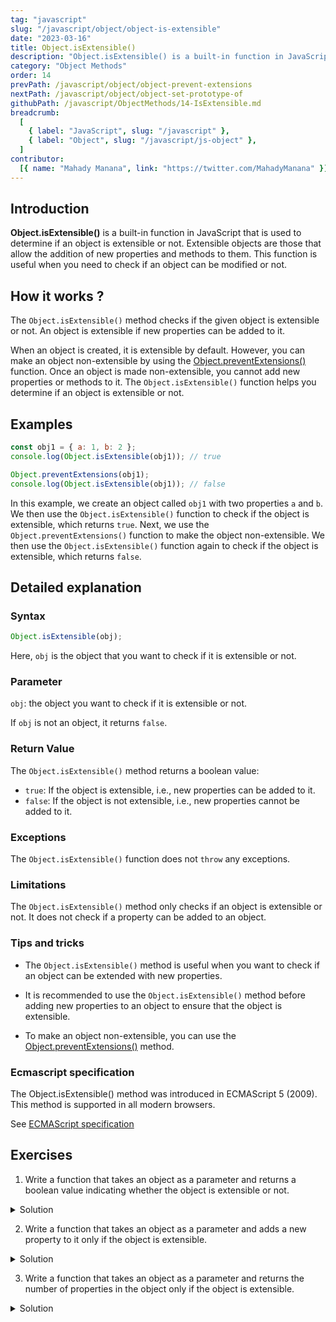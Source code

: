 ```yaml
---
tag: "javascript"
slug: "/javascript/object/object-is-extensible"
date: "2023-03-16"
title: Object.isExtensible()
description: "Object.isExtensible() is a built-in function in JavaScript that is used to determine if an object is extensible or not. Extensible objects are those that allow the addition of new properties and methods to them."
category: "Object Methods"
order: 14
prevPath: /javascript/object/object-prevent-extensions
nextPath: /javascript/object/object-set-prototype-of
githubPath: /javascript/ObjectMethods/14-IsExtensible.md
breadcrumb:
  [
    { label: "JavaScript", slug: "/javascript" },
    { label: "Object", slug: "/javascript/js-object" },
  ]
contributor:
  [{ name: "Mahady Manana", link: "https://twitter.com/MahadyManana" }]
---
```


## Introduction

**Object.isExtensible()** is a built-in function in JavaScript that is used to determine if an object is extensible or not. Extensible objects are those that allow the addition of new properties and methods to them. This function is useful when you need to check if an object can be modified or not.

## How it works ?

The `Object.isExtensible()` method checks if the given object is extensible or not. An object is extensible if new properties can be added to it.

When an object is created, it is extensible by default. However, you can make an object non-extensible by using the [Object.preventExtensions()](/javascript/object/object-prevent-extensions) function. Once an object is made non-extensible, you cannot add new properties or methods to it. The `Object.isExtensible()` function helps you determine if an object is extensible or not.

## Examples

```js
const obj1 = { a: 1, b: 2 };
console.log(Object.isExtensible(obj1)); // true

Object.preventExtensions(obj1);
console.log(Object.isExtensible(obj1)); // false
```

In this example, we create an object called `obj1` with two properties `a` and `b`. We then use the `Object.isExtensible()` function to check if the object is extensible, which returns `true`. Next, we use the `Object.preventExtensions()` function to make the object non-extensible. We then use the `Object.isExtensible()` function again to check if the object is extensible, which returns `false`.

## Detailed explanation

### Syntax

```javascript
Object.isExtensible(obj);
```

Here, `obj` is the object that you want to check if it is extensible or not.

### Parameter

`obj`: the object you want to check if it is extensible or not.

If `obj` is not an object, it returns `false`.

### Return Value

The `Object.isExtensible()` method returns a boolean value:

- `true`: If the object is extensible, i.e., new properties can be added to it.
- `false`: If the object is not extensible, i.e., new properties cannot be added to it.

### Exceptions

The `Object.isExtensible()` function does not `throw` any exceptions.

### Limitations

The `Object.isExtensible()` method only checks if an object is extensible or not. It does not check if a property can be added to an object.

### Tips and tricks

- The `Object.isExtensible()` method is useful when you want to check if an object can be extended with new properties.

- It is recommended to use the `Object.isExtensible()` method before adding new properties to an object to ensure that the object is extensible.

- To make an object non-extensible, you can use the [Object.preventExtensions()](/javascript/object/object-prevent-extensions) method.

### Ecmascript specification

The Object.isExtensible() method was introduced in ECMAScript 5 (2009).
This method is supported in all modern browsers.

See <a href="https://tc39.es/ecma262/multipage/fundamental-objects.html#sec-object.isextensible" target="_blank" rel="noopener noreferrer">ECMAScript specification</a>

## Exercises

1. Write a function that takes an object as a parameter and returns a boolean value indicating whether the object is extensible or not.

<details>

<summary>Solution</summary>

```js
function isObjectExtensible(obj) {
  return Object.isExtensible(obj);
}

// Example usage
const obj1 = {a: 1, b: 2};
console.log(isObjectExtensible(obj1)); // true

const obj2 = {a: 1, b: 2};
Object.preventExtensions(obj2);
console.log(isObjectExtensible(obj2)); // false
```

</details>

2. Write a function that takes an object as a parameter and adds a new property to it only if the object is extensible.


<details>

<summary>Solution</summary>

```js
function addPropertyToObject(obj, propName, propValue) {
  if (Object.isExtensible(obj)) {
    obj[propName] = propValue;
    return true;
  }
  return false;
}

// Example usage
const obj1 = {a: 1, b: 2};
console.log(addPropertyToObject(obj1, 'c', 3)); // true
console.log(obj1); // {a: 1, b: 2, c: 3}

const obj2 = {a: 1, b: 2};
Object.preventExtensions(obj2);
console.log(addPropertyToObject(obj2, 'c', 3)); // false
console.log(obj2); // {a: 1, b: 2}
```

</details>


3. Write a function that takes an object as a parameter and returns the number of properties in the object only if the object is extensible.


<details>

<summary>Solution</summary>

```js
function getNumberOfProperties(obj) {
  if (Object.isExtensible(obj)) {
    return Object.keys(obj).length;
  }
  return 0;
}

// Example usage
const obj1 = {a: 1, b: 2};
console.log(getNumberOfProperties(obj1)); // 2

const obj2 = {a: 1, b: 2};
Object.preventExtensions(obj2);
console.log(getNumberOfProperties(obj2)); // 0
```

</details>

